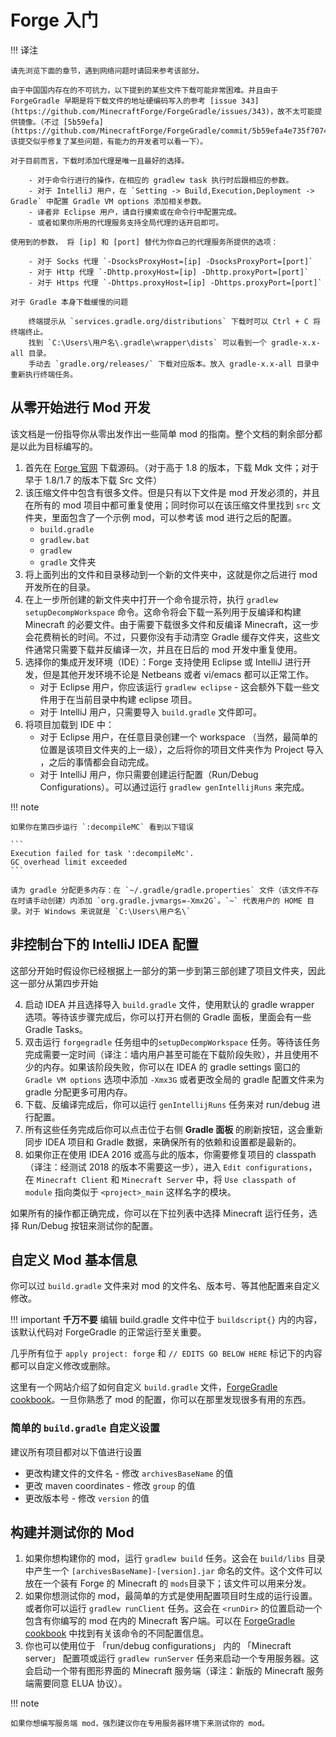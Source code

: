 # Forge 入门

!!! 译注

    请先浏览下面的章节，遇到网络问题时请回来参考该部分。

    由于中国国内存在的不可抗力，以下提到的某些文件下载可能非常困难。并且由于 ForgeGradle 早期是将下载文件的地址硬编码写入的参考 [issue 343](https://github.com/MinecraftForge/ForgeGradle/issues/343)，故不太可能提供镜像。（不过 [5b59efa](https://github.com/MinecraftForge/ForgeGradle/commit/5b59efa4e735f70749ad2be779b780063abc10a2) 该提交似乎修复了某些问题，有能力的开发者可以看一下）。

    对于目前而言，下载时添加代理是唯一且最好的选择。

        - 对于命令行进行的操作，在相应的 gradlew task 执行时后跟相应的参数。
        - 对于 IntelliJ 用户，在 `Setting -> Build,Execution,Deployment -> Gradle` 中配置 Gradle VM options 添加相关参数。
        - 译者非 Eclipse 用户，请自行摸索或在命令行中配置完成。
        - 或者如果你所用的代理服务支持全局代理的话开启即可。

    使用到的参数， 将 [ip] 和 [port] 替代为你自己的代理服务所提供的选项：

        - 对于 Socks 代理 `-DsocksProxyHost=[ip] -DsocksProxyPort=[port]`
        - 对于 Http 代理 `-Dhttp.proxyHost=[ip] -Dhttp.proxyPort=[port]`
        - 对于 Https 代理 `-Dhttps.proxyHost=[ip] -Dhttps.proxyPort=[port]`

    对于 Gradle 本身下载缓慢的问题

        终端提示从 `services.gradle.org/distributions` 下载时可以 Ctrl + C 将终端终止。
        找到 `C:\Users\用户名\.gradle\wrapper\dists` 可以看到一个 gradle-x.x-all 目录。
        手动去 `gradle.org/releases/` 下载对应版本。放入 gradle-x.x-all 目录中重新执行终端任务。

## 从零开始进行 Mod 开发

该文档是一份指导你从零出发作出一些简单 mod 的指南。整个文档的剩余部分都是以此为目标编写的。

1. 首先在 [Forge 官网](http://files.minecraftforge.net/) 下载源码。（对于高于 1.8 的版本，下载 Mdk 文件；对于早于 1.8/1.7 的版本下载 Src 文件）
1. 该压缩文件中包含有很多文件。但是只有以下文件是 mod 开发必须的，并且在所有的 mod 项目中都可重复使用；同时你可以在该压缩文件里找到 `src` 文件夹，里面包含了一个示例 mod，可以参考该 mod 进行之后的配置。
    - `build.gradle`
    - `gradlew.bat`
    - `gradlew`
    - `gradle` 文件夹
1. 将上面列出的文件和目录移动到一个新的文件夹中，这就是你之后进行 mod 开发所在的目录。
1. 在上一步所创建的新文件夹中打开一个命令提示符，执行 `gradlew setupDecompWorkspace` 命令。这命令将会下载一系列用于反编译和构建 Minecraft 的必要文件。由于需要下载很多文件和反编译 Minecraft，这一步会花费稍长的时间。不过，只要你没有手动清空 Gradle 缓存文件夹，这些文件通常只需要下载并反编译一次，并且在日后的 mod 开发中重复使用。
1. 选择你的集成开发环境（IDE）：Forge 支持使用 Eclipse 或 IntelliJ 进行开发，但是其他开发环境不论是 Netbeans 或者 vi/emacs 都可以正常工作。
    - 对于 Eclipse 用户，你应该运行 `gradlew eclipse` - 这会额外下载一些文件用于在当前目录中构建 eclipse 项目。
    - 对于 IntelliJ 用户，只需要导入 `build.gradle` 文件即可。
1. 将项目加载到 IDE 中：
    - 对于 Eclipse 用户，在任意目录创建一个 workspace （当然，最简单的位置是该项目文件夹的上一级），之后将你的项目文件夹作为 Project 导入 ，之后的事情都会自动完成。
    - 对于 IntelliJ 用户，你只需要创建运行配置（Run/Debug Configurations）。可以通过运行 `gradlew genIntellijRuns` 来完成。

!!! note

    如果你在第四步运行 `:decompileMC` 看到以下错误

    ```
    Execution failed for task ':decompileMc'.
    GC overhead limit exceeded
    ```

    请为 gradle 分配更多内存：在 `~/.gradle/gradle.properties` 文件（该文件不存在时请手动创建）内添加 `org.gradle.jvmargs=-Xmx2G`。`~` 代表用户的 HOME 目录。对于 Windows 来说就是 `C:\Users\用户名\`

## 非控制台下的 IntelliJ IDEA 配置

这部分开始时假设你已经根据上一部分的第一步到第三部创建了项目文件夹，因此这一部分从第四步开始

4. 启动 IDEA 并且选择导入 `build.gradle` 文件，使用默认的 gradle wrapper 选项。等待该步骤完成后，你可以打开右侧的 Gradle 面板，里面会有一些 Gradle Tasks。
5. 双击运行 `forgegradle` 任务组中的`setupDecompWorkspace` 任务。等待该任务完成需要一定时间（译注：墙内用户甚至可能在下载阶段失败），并且使用不少的内存。如果该阶段失败，你可以在 IDEA 的 gradle settings 窗口的 `Gradle VM options` 选项中添加 `-Xmx3G` 或者更改全局的 gradle 配置文件来为 gradle 分配更多可用内存。
6. 下载、反编译完成后，你可以运行 `genIntellijRuns` 任务来对 run/debug 进行配置。
7. 所有这些任务完成后你可以点击位于右侧 **Gradle 面板** 的刷新按钮，这会重新同步 IDEA 项目和 Gradle 数据，来确保所有的依赖和设置都是最新的。
8. 如果你正在使用 IDEA 2016 或高与此的版本，你需要修复项目的 classpath（译注：经测试 2018 的版本不需要这一步），进入 `Edit configurations`，在 `Minecraft Client` 和 `Minecraft Server` 中，将  `Use classpath of module` 指向类似于 `<project>_main` 这样名字的模块。

如果所有的操作都正确完成，你可以在下拉列表中选择 Minecraft 运行任务，选择 Run/Debug 按钮来测试你的配置。

## 自定义 Mod 基本信息

你可以过 `build.gradle` 文件来对 mod 的文件名、版本号、等其他配置来自定义修改。

!!! important
    **千万不要** 编辑 build.gradle 文件中位于 `buildscript{}` 内的内容，该默认代码对 ForgeGradle 的正常运行至关重要。

几乎所有位于 `apply project: forge` 和 `// EDITS GO BELOW HERE` 标记下的内容都可以自定义修改或删除。

这里有一个网站介绍了如何自定义 `build.gradle` 文件，[ForgeGradle cookbook](https://forgegradle.readthedocs.org/en/latest/cookbook/)。一旦你熟悉了 mod 的配置，你可以在那里发现很多有用的东西。

### 简单的 `build.gradle` 自定义设置

建议所有项目都对以下值进行设置

- 更改构建文件的文件名 - 修改 `archivesBaseName` 的值
- 更改 maven coordinates - 修改 `group` 的值
- 更改版本号 - 修改 `version` 的值

## 构建并测试你的 Mod

1. 如果你想构建你的 mod，运行 `gradlew build` 任务。这会在 `build/libs` 目录中产生一个 `[archivesBaseName]-[version].jar` 命名的文件。这个文件可以放在一个装有 Forge 的 Minecraft 的 `mods`目录下；该文件可以用来分发。
2. 如果你想测试你的 mod，最简单的方式是使用配置项目时生成的运行设置。或者你可以运行 `gradlew runClient` 任务。这会在 `<runDir>` 的位置启动一个包含有你编写的 mod 在内的 Minecraft 客户端。可以在 [ForgeGradle cookbook](https://forgegradle.readthedocs.org/en/latest/cookbook/) 中找到有关该命令的不同配置信息。
3. 你也可以使用位于 「run/debug configurations」 内的 「Minecraft server」 配置项或运行 `gradlew runServer` 任务来启动一个专用服务器。这会启动一个带有图形界面的 Minecraft 服务端（译注：新版的 Minecraft 服务端需要同意 ELUA 协议）。

!!! note

    如果你想编写服务端 mod，强烈建议你在专用服务器环境下来测试你的 mod。
